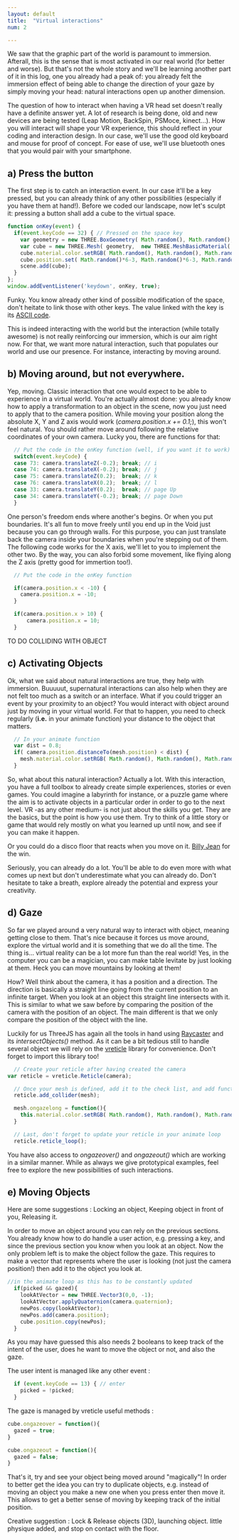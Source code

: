 ```yaml
---
layout: default
title:  "Virtual interactions"
num: 2

---
```


We saw that the graphic part of the world is paramount to immersion. Afterall, this is the sense that is most activated in our real world (for better and worse). But that's not the whole story and we'll be learning another part of it in this log, one you already had a peak of: you already felt the immersion effect of being able to change the direction of your gaze by simply moving your head: natural interactions open up another dimension.

The question of how to interact when having a VR head set doesn't really have a definite answer yet. A lot of research is being done, old and new devices are being tested (Leap Motion, BackSpin, PSMoce, kinect...). How you will interact will shape your VR experience, this should reflect in your coding and interaction design. In our case, we'll use the good old keyboard and mouse for proof of concept. For ease of use, we'll use bluetooth ones that you would pair with your smartphone.
 
## a) Press the button

The first step is to catch an interaction event. In our case it'll be a key pressed, but you can already think of any other possibilities (especially if you have them at hand!). Before we coded our landscape, now let's sculpt it: pressing a button shall add a cube to the virtual space.

```javascript
function onKey(event) {
  if(event.keyCode == 32) { // Pressed on the space key
    var geometry = new THREE.BoxGeometry( Math.random(), Math.random(), Math.random());
    var cube = new THREE.Mesh( geometry,  new THREE.MeshBasicMaterial( { color: 0xffffff, shading: THREE.FlatShading } ));
    cube.material.color.setRGB( Math.random(), Math.random(), Math.random() );
    cube.position.set( Math.random()*6-3, Math.random()*6-3, Math.random()*6-3);
    scene.add(cube);
  }
};
window.addEventListener('keydown', onKey, true);
```

Funky. You know already other kind of possible modification of the space, don't heitate to link those with other keys. The value linked with the key is its [ASCII code](https://en.wikipedia.org/wiki/ASCII#ASCII_printable_code_chart).

This is indeed interacting with the world but the interaction (while totally awesome) is not really reinforcing our immersion, which is our aim right now. For that, we want more natural interaction, such that populates our world and use our presence. For instance, interacting by moving around.

## b) Moving around, but not everywhere.

Yep, moving. Classic interaction that one would expect to be able to experience in a virtual world. You're actually almost done: you already know how to apply a transformation to an object in the scene, now you just need to apply that to the camera position. While moving your position along the absolute X, Y and Z axis would work (*camera.position.x += 0.1;*), this won't feel natural. You should rather move around following the relative coordinates of your own camera. Lucky you, there are functions for that:

```javascript
  // Put the code in the onKey function (well, if you want it to work)
  switch(event.keyCode) {
  case 73: camera.translateZ(-0.2); break; // i
  case 74: camera.translateX(-0.2); break; // j
  case 75: camera.translateZ(0.2);  break; // k
  case 76: camera.translateX(0.2);  break; // l
  case 33: camera.translateY(0.2);  break; // page Up
  case 34: camera.translateY(-0.2); break; // page Down
  }
```  

One person's freedom ends where another's begins. Or when you put boundaries. It's all fun to move freely until you end up in the Void just because you can go through walls. For this purpose, you can just translate back the camera inside your boundaries when you're stepping out of them. The following code works for the X axis, we'll let to you to implement the other two. By the way, you can also forbid some movement, like flying along the Z axis (pretty good for immertion too!).

```javascript
  // Put the code in the onKey function

  if(camera.position.x < -10) {
    camera.position.x = -10;
  }

  if(camera.position.x > 10) {
      camera.position.x = 10;
  }
```

TO DO COLLIDING WITH OBJECT

## c) Activating Objects
Ok, what we said about natural interactions are true, they help with immersion. Buuuuut, supernatural interactions can also help when they are not felt too much as a switch or an interface. What if you could trigger an event by your proximity to an object? You would interact with object around just by moving in your virtual world. For that to happen, you need to check regularly (**i.e.** in your animate function) your distance to the object that matters.

```javascript
  // In your animate function
  var dist = 0.8;
  if( camera.position.distanceTo(mesh.position) < dist) {
    mesh.material.color.setRGB( Math.random(), Math.random(), Math.random() );
  }
```  

So, what about this natural interaction? Actually a lot. With this interaction, you have a full toolbox to already create simple experiences, stories or even games. You could imagine a labyrinth for instance, or a puzzle game where the aim is to activate objects in a particular order in order to go to the next level. VR -as any other medium- is not just about the skills you get. They are the basics, but the point is how you use them. Try to think of a little story or game that would rely mostly on what you learned up until now, and see if you can make it happen.

Or you could do a disco floor that reacts when you move on it. [Billy Jean](https://youtu.be/Zi_XLOBDo_Y?t=18s) for the win.

Seriously, you can already do a lot. You'll be able to do even more with what comes up next but don't underestimate what you can already do. Don't hesitate to take a breath, explore already the potential and express your creativity.

## d) Gaze
So far we played around a very natural way to interact with object, meaning getting close to them. That's nice because it forces us move around, explore the virtual world and it is something that we do all the time. The thing is... virtual reality can be a lot more fun than the real world! Yes, in the computer you can be a magician, you can make table levitate by just looking at them. Heck you can move mountains by looking at them!

How? Well think about the camera, it has a position and a direction. The direction is basically a straight line going from the current position to an infinite target. When you look at an object this straight line intersects with it. This is similar to what we saw before by comparing the position of the camera with the position of an object. The main different is that we only compare the position of the object with the line.

Luckily for us ThreeJS has again all the tools in hand using [Raycaster](http://threejs.org/docs/#Reference/Core/Raycaster) and its *intersectObjects()* method. As it can be a bit tedious still to handle several object we will rely on the [vreticle](https://github.com/neuman/vreticle) library for convenience. Don't forget to import this library too!

```javascript
  // Create your reticle after having created the camera
var reticle = vreticle.Reticle(camera);
```
  
```javascript
  // Once your mesh is defined, add it to the check list, and add functions
  reticle.add_collider(mesh);

  mesh.ongazelong = function(){
    this.material.color.setRGB( Math.random(), Math.random(), Math.random() );
  }
```

```javascript
  // Last, don't forget to update your reticle in your animate loop
  reticle.reticle_loop();
```

You have also access to *ongazeover()* and *ongazeout()* which are working in a similar manner. While as always we give prototypical examples, feel free to explore the new possibilities of such interactions.
 
## e) Moving Objects

Here are some suggestions : Locking an object, Keeping object in front of you, Releasing it.

In order to move an object around you can rely on the previous sections. You already know how to do handle a user action, e.g. pressing a key, and since the previous section you know when you look at an object. Now the only problem left is to make the object follow the gaze. This requires to make a vector that represents where the user is looking (not just the camera position!) then add it to the object you look at.

```javascript
//in the animate loop as this has to be constantly updated
  if(picked && gazed){
    lookAtVector = new THREE.Vector3(0,0, -1);
    lookAtVector.applyQuaternion(camera.quaternion);
    newPos.copy(lookAtVector);
    newPos.add(camera.position);
    cube.position.copy(newPos);
  }
```

As you may have guessed this also needs 2 booleans to keep track of the intent of the user, does he want to move the object or not, and also the gaze.

The user intent is managed like any other event :

```javascript
  if (event.keyCode == 13) { // enter
    picked = !picked;
  }
```

The gaze is managed by vreticle useful methods :

```javascript
cube.ongazeover = function(){
  gazed = true;
}

cube.ongazeout = function(){
  gazed = false;
}
```

That's it, try and see your object being moved around "magically"! In order to better get the idea you can try to duplicate objects, e.g. instead of moving an object you make a new one when you press enter then move it. This allows to get a better sense of moving by keeping track of the initial position.

Creative suggestion : Lock & Release objects (3D), launching object. little physique added, and stop on contact with the floor.
